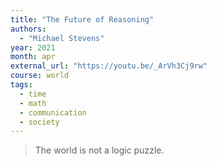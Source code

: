 ```yaml
---
title: "The Future of Reasoning"
authors:
  - "Michael Stevens"
year: 2021
month: apr
external_url: "https://youtu.be/_ArVh3Cj9rw"
course: world
tags:
  - time
  - math
  - communication
  - society
---
```


> The world is not a logic puzzle.
